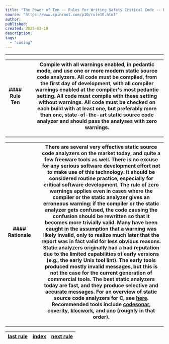 ```yaml
---
title: "The Power of Ten -- Rules for Writing Safety Critical Code -- Rule Ten"
source: "https://www.spinroot.com/p10/rule10.html"
author:
published:
created: 2025-03-10
description:
tags:
  - "coding"
---
```

---

| #### Rule Ten |  | Compile with all warnings enabled, in pedantic mode, and use one or more modern static source code analyzers.  All code must be compiled, from the first day of development, with all compiler warnings enabled at the compiler's most pedantic setting. All code must compile with these setting without warnings. All code must be checked on each build with at least one, but preferably more than one, state-of-the-art static source code analyzer and should pass the analyses with zero warnings. |
| --- | --- | --- |

---

| #### Rationale |  | There are several very effective static source code analyzers on the market today, and quite a few freeware tools as well. There is no excuse for any serious software development effort not to make use of this technology. It should be considered routine practice, especially for critical software development. The rule of zero warnings applies even in cases where the compiler or the static analyzer gives an erroneous warning: if the compiler or the static analyzer gets confused, the code causing the confusion should be rewritten so that it becomes more trivially valid. Many have been caught in the assumption that a warning was likely invalid, only to realize much later that the report was in fact valid for less obvious reasons.   Static analyzers originally had a bad reputation due to the limited capabilities of early versions (e.g., the early Unix tool lint). The early tools produced mostly invalid messages, but this is not the case for the current generation of commercial tools. The best static analyzers today are fast, and they produce selective and accurate messages.  For an overview of static source code analyzers for C, see [here](http://spinroot.com/static/).   Recommended tools include [codesonar](http://www.grammatech.com/), [coverity](http://www.coverity.com/), [klocwork](http://www.klocwork.com/), and [uno](http://spinroot.com/uno) (roughly in that order). |
| --- | --- | --- |

---

| [last rule](https://www.spinroot.com/p10/rule9.html) | [index](https://www.spinroot.com/p10/index.html) | [next rule](https://www.spinroot.com/p10/rule1.html) |
| --- | --- | --- |